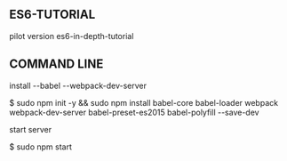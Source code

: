 ## ES6-TUTORIAL
pilot version es6-in-depth-tutorial

## COMMAND LINE ##

install --babel --webpack-dev-server

$ sudo npm init -y && sudo npm install babel-core babel-loader webpack webpack-dev-server babel-preset-es2015 babel-polyfill --save-dev

start server

$ sudo npm start


